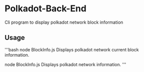 # Polkadot-Back-End
 Cli program to display polkadot network block information
 
## Usage

'''bash
node BlockInfo.js                   Displays polkadot network current block information.

node BlockInfo.js <blocknumber>     Displays polkadot network <blocknumber> information.
'''
